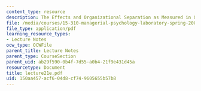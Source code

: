 ```yaml
---
content_type: resource
description: The Effects and Organizational Separation as Measured in One Organization
file: /media/courses/15-310-managerial-psychology-laboratory-spring-2003/150aa457acf604d8cf749605655b57b8_lecture21e.pdf
file_type: application/pdf
learning_resource_types:
- Lecture Notes
ocw_type: OCWFile
parent_title: Lecture Notes
parent_type: CourseSection
parent_uid: ab29f590-0b4f-7d55-a0b4-21f9e431d45a
resourcetype: Document
title: lecture21e.pdf
uid: 150aa457-acf6-04d8-cf74-9605655b57b8
---
```

